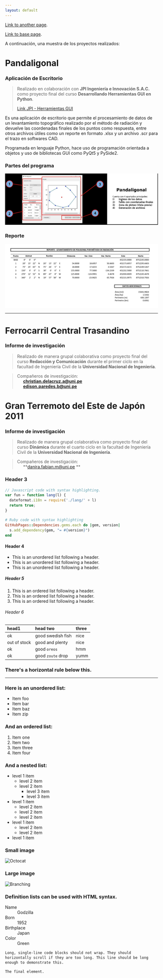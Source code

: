 ```yaml
---
layout: default
---
```


[Link to another page](./another-page.html).

[Link to base page](./another-index.html).

A continuación, una muestra de los proyectos realizados:

# Pandaligonal
### Aplicación de Escritorio
> Realizado en colaboración con **JPI Ingeniería e Innovación S.A.C.** como proyecto final del curso **Desarrollando Herramientas GUI en Python**.
> 
> [Link JPI - Herramientas GUI](https://jpi-ingenieria.com/herramientas_gui.html)

Es una aplicación de escritorio que permite el procesamiento de datos de un levantamiento topográfico realizado por el método de radiación y devuelve las coordenadas finales de los puntos como respuesta, entre otros archivos útiles como un reporte en formato .xlsx y un archivo .scr para el trazo en softwares CAD.

Programada en lenguaje Python, hace uso de programación orientada a objetos y uso de bibliotecas GUI como PyQt5 y PySide2.
### Partes del programa

![img1](/assets/img/pandaligonal-parts.jpg)

### Reporte

![img2](/assets/img/report.jpg)

* * *

# Ferrocarril Central Trasandino
### Informe de investigación

> Realizado de manera grupal colaborativa como proyecto final del curso **Redacción y Comunicación** durante el primer ciclo en la facultad de Ingeniería Civil de la **Universidad Nacional de Ingeniería**.


> Compañeros de investigación: <br>
> &nbsp;&nbsp;&nbsp;&nbsp;&nbsp;**christian.delacruz.a@uni.pe**<br>
> &nbsp;&nbsp;&nbsp;&nbsp;&nbsp;**edison.paredes.b@uni.pe**

# Gran Terremoto del Este de Japón 2011
### Informe de investigación

> Realizado de manera grupal colaborativa como proyecto final del curso **Dinámica** durante el cuarto ciclo en la facultad de Ingeniería Civil de la **Universidad Nacional de Ingeniería**.


> Compañeros de investigación: <br>
> &nbsp;&nbsp;&nbsp;&nbsp;&nbsp;**danira.fabian.m@uni.pe **

### Header 3

```js
// Javascript code with syntax highlighting.
var fun = function lang(l) {
  dateformat.i18n = require('./lang/' + l)
  return true;
}
```

```ruby
# Ruby code with syntax highlighting
GitHubPages::Dependencies.gems.each do |gem, version|
  s.add_dependency(gem, "= #{version}")
end
```

#### Header 4

*   This is an unordered list following a header.
*   This is an unordered list following a header.
*   This is an unordered list following a header.

##### Header 5

1.  This is an ordered list following a header.
2.  This is an ordered list following a header.
3.  This is an ordered list following a header.

###### Header 6

| head1        | head two          | three |
|:-------------|:------------------|:------|
| ok           | good swedish fish | nice  |
| out of stock | good and plenty   | nice  |
| ok           | good `oreos`      | hmm   |
| ok           | good `zoute` drop | yumm  |

### There's a horizontal rule below this.

* * *

### Here is an unordered list:

*   Item foo
*   Item bar
*   Item baz
*   Item zip

### And an ordered list:

1.  Item one
1.  Item two
1.  Item three
1.  Item four

### And a nested list:

- level 1 item
  - level 2 item
  - level 2 item
    - level 3 item
    - level 3 item
- level 1 item
  - level 2 item
  - level 2 item
  - level 2 item
- level 1 item
  - level 2 item
  - level 2 item
- level 1 item

### Small image

![Octocat](https://github.githubassets.com/images/icons/emoji/octocat.png)

### Large image

![Branching](https://guides.github.com/activities/hello-world/branching.png)


### Definition lists can be used with HTML syntax.

<dl>
<dt>Name</dt>
<dd>Godzilla</dd>
<dt>Born</dt>
<dd>1952</dd>
<dt>Birthplace</dt>
<dd>Japan</dd>
<dt>Color</dt>
<dd>Green</dd>
</dl>

```
Long, single-line code blocks should not wrap. They should horizontally scroll if they are too long. This line should be long enough to demonstrate this.
```

```
The final element.
```
